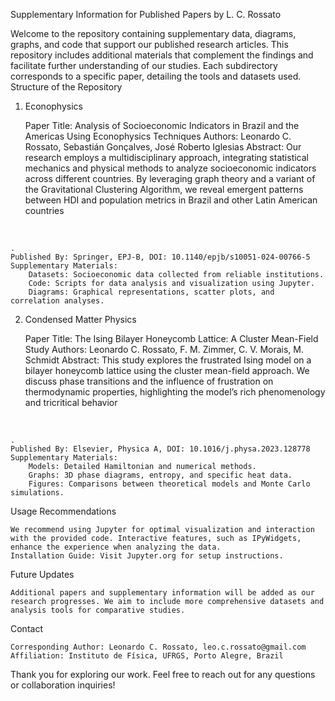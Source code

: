 Supplementary Information for Published Papers by L. C. Rossato

Welcome to the repository containing supplementary data, diagrams, graphs, and code that support our published research articles. This repository includes additional materials that complement the findings and facilitate further understanding of our studies. Each subdirectory corresponds to a specific paper, detailing the tools and datasets used.
Structure of the Repository
1. Econophysics

    Paper Title: Analysis of Socioeconomic Indicators in Brazil and the Americas Using Econophysics Techniques
    Authors: Leonardo C. Rossato, Sebastián Gonçalves, José Roberto Iglesias
    Abstract: Our research employs a multidisciplinary approach, integrating statistical mechanics and physical methods to analyze socioeconomic indicators across different countries. By leveraging graph theory and a variant of the Gravitational Clustering Algorithm, we reveal emergent patterns between HDI and population metrics in Brazil and other Latin American countries​

​

    .
    Published By: Springer, EPJ-B, DOI: 10.1140/epjb/s10051-024-00766-5
    Supplementary Materials:
        Datasets: Socioeconomic data collected from reliable institutions.
        Code: Scripts for data analysis and visualization using Jupyter.
        Diagrams: Graphical representations, scatter plots, and correlation analyses.

2. Condensed Matter Physics

    Paper Title: The Ising Bilayer Honeycomb Lattice: A Cluster Mean-Field Study
    Authors: Leonardo C. Rossato, F. M. Zimmer, C. V. Morais, M. Schmidt
    Abstract: This study explores the frustrated Ising model on a bilayer honeycomb lattice using the cluster mean-field approach. We discuss phase transitions and the influence of frustration on thermodynamic properties, highlighting the model’s rich phenomenology and tricritical behavior​

​

    .
    Published By: Elsevier, Physica A, DOI: 10.1016/j.physa.2023.128778
    Supplementary Materials:
        Models: Detailed Hamiltonian and numerical methods.
        Graphs: 3D phase diagrams, entropy, and specific heat data.
        Figures: Comparisons between theoretical models and Monte Carlo simulations.

Usage Recommendations

    We recommend using Jupyter for optimal visualization and interaction with the provided code. Interactive features, such as IPyWidgets, enhance the experience when analyzing the data.
    Installation Guide: Visit Jupyter.org for setup instructions.

Future Updates

    Additional papers and supplementary information will be added as our research progresses. We aim to include more comprehensive datasets and analysis tools for comparative studies.

Contact

    Corresponding Author: Leonardo C. Rossato, leo.c.rossato@gmail.com
    Affiliation: Instituto de Física, UFRGS, Porto Alegre, Brazil

Thank you for exploring our work. Feel free to reach out for any questions or collaboration inquiries!
